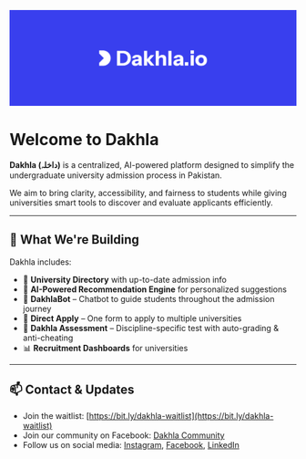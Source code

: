 ![Dakhla banner](https://github.com/dakhla-io/.github/blob/799a3b38ca6b2513cbef0c39f36580aa4f7ff352/profile/dakhla-banner-wide.png "Dakhla banner")

# Welcome to Dakhla

**Dakhla (داخلہ)** is a centralized, AI-powered platform designed to simplify the undergraduate university admission process in Pakistan.

We aim to bring clarity, accessibility, and fairness to students while giving universities smart tools to discover and evaluate applicants efficiently.

---

## 🚀 What We're Building

Dakhla includes:

- 🎯 **University Directory** with up-to-date admission info
- 🧠 **AI-Powered Recommendation Engine** for personalized suggestions
- 💬 **DakhlaBot** – Chatbot to guide students throughout the admission journey
- 📄 **Direct Apply** – One form to apply to multiple universities
- 📝 **Dakhla Assessment** – Discipline-specific test with auto-grading & anti-cheating
- 📊 **Recruitment Dashboards** for universities

---

## 📫 Contact & Updates

- Join the waitlist: [https://bit.ly/dakhla-waitlist](https://bit.ly/dakhla-waitlist)  
- Join our community on Facebook: [Dakhla Community](https://www.facebook.com/share/g/16vNG4BoFV)
- Follow us on social media: [Instagram](https://instagram.com/dakhla.io), [Facebook](https://facebook.com/dakhla.io), [LinkedIn](https://www.linkedin.com/company/106107913)
